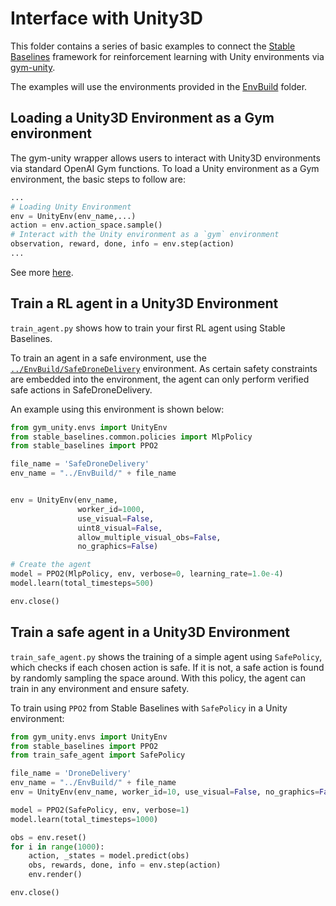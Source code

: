 # Interface with Unity3D 
This folder contains a series of basic examples to connect 
the [Stable Baselines](https://github.com/hill-a/stable-baselines/tree/v2.10.0) framework for reinforcement learning 
with Unity environments via [gym-unity](https://github.com/Unity-Technologies/ml-agents/tree/0.15.1/gym-unity).

The examples will use the environments provided in the [EnvBuild](../EnvBuild/) folder.

## Loading a Unity3D Environment as a Gym environment
The gym-unity wrapper allows users to interact with Unity3D environments via standard OpenAI Gym functions.
To load a Unity environment as a Gym environment, the basic steps to follow are:

```python
...
# Loading Unity Environment 
env = UnityEnv(env_name,...)
action = env.action_space.sample()
# Interact with the Unity environment as a `gym` environment
observation, reward, done, info = env.step(action)
...
```
See more [here](https://github.com/Unity-Technologies/ml-agents/tree/0.15.1/gym-unity).

## Train a RL agent in a Unity3D Environment
`train_agent.py` shows how to train your first RL agent using Stable Baselines.

To train an agent in a safe environment, use the [`../EnvBuild/SafeDroneDelivery`](../EnvBuild/SafeDroneDelivery.md) 
environment. As certain safety constraints are embedded into the environment, the agent can only perform verified 
safe actions in SafeDroneDelivery.

An example using this environment is shown below:
```python
from gym_unity.envs import UnityEnv
from stable_baselines.common.policies import MlpPolicy
from stable_baselines import PPO2

file_name = 'SafeDroneDelivery'
env_name = "../EnvBuild/" + file_name


env = UnityEnv(env_name,
               worker_id=1000,
               use_visual=False,
               uint8_visual=False,
               allow_multiple_visual_obs=False,
               no_graphics=False)

# Create the agent
model = PPO2(MlpPolicy, env, verbose=0, learning_rate=1.0e-4)
model.learn(total_timesteps=500)

env.close()
```


## Train a safe agent in a Unity3D Environment
`train_safe_agent.py` shows the training of a simple agent using `SafePolicy`, which checks if each chosen 
action is safe. If it is not, a safe action is found by randomly sampling the space around. 
With this policy, the agent can train in any environment and ensure safety.

To train using `PPO2` from Stable Baselines with `SafePolicy` in a Unity environment:
```python
from gym_unity.envs import UnityEnv
from stable_baselines import PPO2
from train_safe_agent import SafePolicy 

file_name = 'DroneDelivery'
env_name = "../EnvBuild/" + file_name
env = UnityEnv(env_name, worker_id=10, use_visual=False, no_graphics=False)

model = PPO2(SafePolicy, env, verbose=1)
model.learn(total_timesteps=1000)

obs = env.reset()
for i in range(1000):
    action, _states = model.predict(obs)
    obs, rewards, done, info = env.step(action)
    env.render()

env.close()
```
